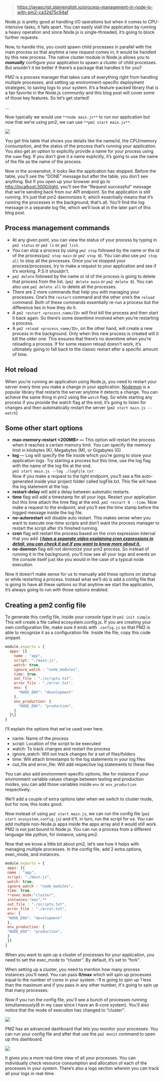 
> https://javascript.plainenglish.io/process-management-in-node-js-with-pm2-ca32d75c94af

Node.js is pretty good at handling I/O operations but when it comes to CPU-intensive tasks, it falls apart. You can easily stall the application by running a heavy operation and since Node.js is single-threaded, it’s going to block further requests.

Now, to handle this, you could spawn child processes in parallel with the main process so that anytime a new request comes in, it would be handled by this new process. The native cluster module in Node.js allows you to **_manually_** configure your application to spawn a cluster of child processes. But wouldn't it be better if there’s a package that handles it for you?

PM2 is a process manager that takes care of everything right from handling multiple processes, and setting up environment-specific deployment strategies, to saving logs to your system. It’s a feature-packed library that is a fan favorite in the Node.js community and this blog post will cover some of those key features. So let’s get started!

...

Now typically we would use `**node main.js**` to run our application but now that we’re using pm2, we can use `**pm2 start main.js**`.

![](https://miro.medium.com/max/1400/1*iMmSV9q_un3VUHo_bPfNeg.png)

You get this table that shows you details like the name/id, the CPU/memory consumption, and the status of the process that’s running your application. You also get an option to explicitly provide a name for your process using the `name` flag. If you don’t give it a name explicitly, it’s going to use the name of the file as the name of the process.

Now in the screenshot, it looks like the application has stopped. Before the table, you’ll see the “DONE” message but after the table, you don’t see anything. But if you open up your browser and go to [http://localhost:3000/light,](http://localhost:3000/light,) you’ll see the “Request successful” message that we’re sending back from our API endpoint. So the application is still running. It’s just that pm2 daemonizes it, which essentially means that it’s running the processes in the background, that’s all. You’ll find the log message in a separate log file, which we’ll look at in the later part of this blog post.

## Process management commands

- At any given point, you can view the status of your process by typing in `pm2 status` or `pm2 ls` or `pm2 list`.
- You can stop a process by using `pm2 stop` followed by the name or the id of the process(`pm2 stop main` or `pm2 stop 0`). You can also use `pm2 stop all` to stop all the processes. Once you’ve stopped your process/processes, try to make a request to your application and see if it’s working. P.S It shouldn't.
- `pm2 delete` followed by the name or id of the process is going to delete that process from the list. (`pm2 delete main` or `pm2 delete 0`). You can also use `pm2 delete all` to delete all the processes.
- There are 2 more commands that help you with managing your processes. One’s the `restart` command and the other one’s the `reload` command. Both of these commands essentially re-run a process but the difference lies in how they do it.
- A `pm2 restart <process_name/ID>` will first kill the process and then start it back again. So there’s some downtime involved when you’re restarting a process.
- A `pm2 reload <process_name/ID>`, on the other hand, will create a new process in the background. Only when this new process is created will it kill the older one. This ensures that there’s no downtime when you’re reloading a process. If for some reason reload doesn’t work, it’s ultimately going to fall back to the classic restart after a specific amount of time.

## Hot reload

When you’re running an application using Node.js, you need to restart your server every time you make a change in your application. [Nodemon](https://www.npmjs.com/package/nodemon) is a popular library that restarts the server anytime it detects a change. You can achieve the same thing in pm2 using the `watch` flag. So while starting any process if you provide the watch flag at the end, it’s going to listen for changes and then automatically restart the server (`pm2 start main.js --watch`)

## Some other start options

- **max-memory-restart <200MB> —** This option will restart the process when it reaches a certain memory limit. You can specify the memory limit in kilobytes (K), Megabytes (M), or Gigabytes (G)
- **log <file path>** — Log will specify the file inside which you’re going to store your application logs. Try starting a process but this time, use the log flag with the name of the log file at the end.  
   `pm2 start main.js --log ./logFile.txt`  
   Now if you make a request to the light endpoint, you’ll see a file auto-generated inside your project folder called logFile.txt. This file will have the log statement at the top.
- **restart-delay <delay in ms>** will add a delay between automatic restarts.
- **time** flag will add a timestamp for all your logs. Restart your application but this time attach the time flag at the end. `pm2 restart 0 --time`. Now make a request to the endpoint, and you’ll see the time stamp before the logged message inside the log file.
- **no-autorestart** will disable auto restart. This makes sense when you want to execute one-time scripts and don’t want the process manager to restart the script after it’s finished running.
- **cron** flag will restart the process based on the cron expression interval that you add. [**_I have a separate video explaining cron expressions in detail, you can check it out if you want to know more about it._**](https://youtu.be/LmDw-nbVLQk?t=350)
- **no-daemon** flag will not demonize your pm2 process. So instead of running it in the background, you’ll now see all your logs and events on the console itself just like you would in the case of a typical node execution.

Now it doesn’t make sense for us to manually add these options on startup or while restarting a process. Instead what we’ll do is add a config file that is going to have all these options so that anytime we start the application, it’s always going to run with those options enabled.

## Creating a pm2 config file

To generate this config file, inside your console type in `pm2 init simple`. This will create a file called ecosystem.config.js. If you are creating your own configuration file, make sure it ends with `.config.js` so that PM2 is able to recognize it as a configuration file. Inside the file, copy this code snippet.

```js
module.exports = {
  apps: [{
    name : "app",
    script: "./main.js",
    watch: true,
    ignore_watch : "node_modules",
    time: true,
    out_file : "./scripts.txt",
    error_file : "./error.txt",
    env: {
      "NODE_ENV": "development"
    },
    env_production: {
      "NODE_ENV": "production",
    }
  }\]
}
```

I’ll explain the options that we’ve used over here.

- name: Name of the process
- script: Location of the script to be executed
- watch: To track changes and restart the process
- ignore_watch: Will not track changes for a set of files/folders
- time: Will attach timestamps to the log statements in your log files
- out_file and error_file: Will add respective log statements to these files

You can also add environment-specific options, like for instance if your environment variable values change between testing and production modes, you can add those variables inside `env` or `env_production` respectively.

We’ll add a couple of extra options later when we switch to cluster mode, but for now, this looks good.

Now instead of using `pm2 start main.js`, we can run the config file (`pm2 start ecosystem.config.js`) and it’ll, in turn, run the script for us. You can add multiple non-Node.js apps inside the apps array and it would still work. PM2 is not just bound to Node.js. You can run a process from a different language like python, for instance, using pm2.

Now that we know a little bit about pm2, let’s see how it helps with managing multiple processes. In the config file, add 2 extra options, exec_mode, and instances.

```js
module.exports = {
 apps: [{
 name : "app",
 script: "./main.js",
 watch: true,
 ignore_watch : "node_modules",
 time: true,
 **exec_mode:"cluster",
 instances:"max",**
 out_file : "./scripts.txt",
 error_file : "./error.txt",
 env: {
 "NODE_ENV": "development"
 },
 env_production: {
 "NODE_ENV": "production",
 }
 }]
}
```

When you want to spin up a cluster of processes for your application, you need to set the exec_mode to “cluster”. By default, it’s set to “fork”.

When setting up a cluster, you need to mention how many process instances you’ll need. You can pass **0/max** which will spin up processes equal to the number of cores in your system. **\-1** is going to spin up 1 less than the maximum and if you pass in any other number, it's going to spin up that many processes.

Now if you run the config file, you’ll see a bunch of processes running simultaneously(8 in my case since I have an 8-core system). You’ll also notice that the mode of execution has changed to “cluster”.

![](https://miro.medium.com/max/1400/1*if9u6zqYKquhq12zWwsx1A.png)

PM2 has an advanced dashboard that lets you monitor your processes. You can run your config file and after that use the `pm2 monit` command to open up this dashboard.

![](https://miro.medium.com/max/1400/1*AOtX7A8hvSSF1z71lTN0nQ.png)

It gives you a more real-time view of all your processes. You can individually check resource consumption and allocation of each of the processes in your system. There’s also a logs section wherein you can track all your logs in real-time.
